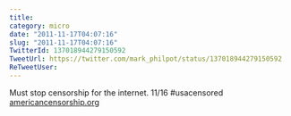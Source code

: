 ```yaml
---
title: 
category: micro
date: "2011-11-17T04:07:16"
slug: "2011-11-17T04:07:16"
TwitterId: 137018944279150592
TweetUrl: https://twitter.com/mark_philpot/status/137018944279150592
ReTweetUser: 
---
```


Must stop censorship for the internet. 11/16 #usacensored [americancensorship.org](http://americancensorship.org)